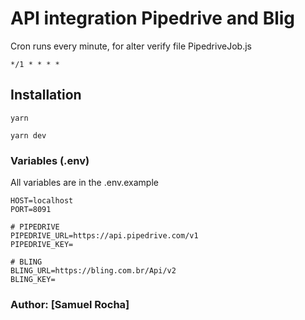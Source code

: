 # API integration Pipedrive and Blig

Cron runs every minute, for alter verify file PipedriveJob.js

```
*/1 * * * *
```

## Installation

```
yarn
```

```
yarn dev
```

### Variables (.env)

All variables are in the .env.example

```
HOST=localhost
PORT=8091

# PIPEDRIVE
PIPEDRIVE_URL=https://api.pipedrive.com/v1
PIPEDRIVE_KEY=

# BLING
BLING_URL=https://bling.com.br/Api/v2
BLING_KEY=
```

### Author: [Samuel Rocha]
